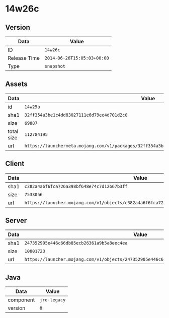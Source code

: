 # 14w26c

## Version

|**Data**        | **Value**                 |
|----------------|-------------------------|
| ID   | ```14w26c```   |
| Release Time   | ```2014-06-26T15:05:03+00:00```   |
| Type   | ```snapshot```   |

## Assets

|**Data**        | **Value**                 |
|----------------|-------------------------|
| id   | ```14w25a```   |
| sha1   | ```32ff354a3be1c4dd83027111e6d79ee4d701d2c0```   |
| size   | ```69887```   |
| total size  | ```112784195```  |
| url       | ```https://launchermeta.mojang.com/v1/packages/32ff354a3be1c4dd83027111e6d79ee4d701d2c0/14w25a.json``` |

## Client

|**Data**        | **Value**                 |
|----------------|-------------------------|
| sha1   | ```c382a4a6f6fca726a398bf648e74c7d12b67b3ff```   |
| size   | ```7533056```   |
| url       | ```https://launcher.mojang.com/v1/objects/c382a4a6f6fca726a398bf648e74c7d12b67b3ff/client.jar``` |

## Server

|**Data**        | **Value**                 |
|----------------|-------------------------|
| sha1   | ```247352905e446c66db85ecb26361a9b5a8eec4ea```   |
| size   | ```10001723```   |
| url       | ```https://launcher.mojang.com/v1/objects/247352905e446c66db85ecb26361a9b5a8eec4ea/server.jar``` |

## Java

|**Data**        | **Value**                 |
|----------------|-------------------------|
| component   | ```jre-legacy```   |
| version   | ```8```   |